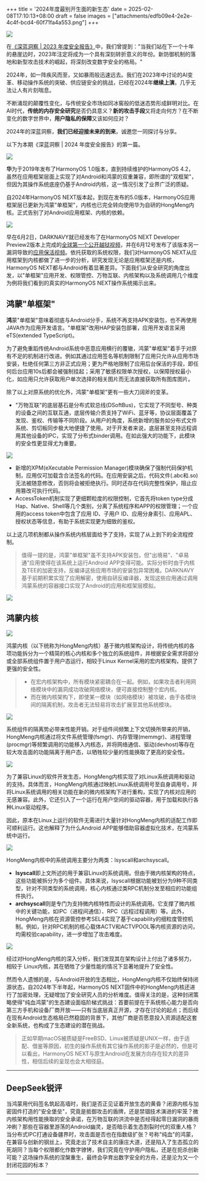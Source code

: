 +++
title = '2024年度最别开生面的新生态'
date = 2025-02-08T17:10:13+08:00
draft = false
images = ["attachments/edfb09e4-2e2e-4c4f-bcd4-60f71fa4a553.png"]
+++

![](attachments/edfb09e4-2e2e-4c4f-bcd4-60f71fa4a553.png)

在[《深蓝洞察 | 2023 年度安全报告》](https://mp.weixin.qq.com/s/FTbvsoSwGnbPzdM1DCopoA)中，我们曾提到："当我们站在下一个十年的悬崖边时，2023年注定将成为一个具有深刻转折意义的年份。新防御机制的落地和新型攻击技术的崛起，将深刻改变数字安全的格局。"

2024年，如一阵疾风而至，又如暴雨般迅速远去。我们在2023年中讨论的AI变革、移动操作系统的突破、供应链安全的挑战，已经在2024年**继续上演**，几乎无法让人有片刻喘息。

不断涌现的颠覆性变化，与传统安全市场如同冰窖般的低迷态势形成鲜明对比。在AI时代，**传统的内存安全研究**是否仍具意义？**新的攻击手段**又将走向何方？在不断变化的数字世界中，**用户隐私的保障**又该如何应对？

2024年的深蓝洞察，**我们已经迎接未来的到来**，诚邀您一同探讨与分享。

以下为本期《深蓝洞察 | 2024 年度安全报告》的第一篇。

 ![](attachments/edccbbb3-c319-41dc-a2d8-aa0b007d7397.png)

**华**为于2019年发布了HarmonyOS 1.0版本，直到持续维护的HarmonyOS 4.2，虽然在应用框架层面上实现了对Android和鸿蒙的双重兼容，即所谓的"双框架"，但因为其操作系统底座仍基于Android内核，这一情况引发了业界广泛的质疑。

自2024年HarmonyOS NEXT版本起，到现在发布的5.0版本，HarmonyOS应用框架层已更新为鸿蒙"单框架"，内核也已完全转向使用华为自研的HongMeng内核。正式告别了对Android应用框架、内核的依赖。

 ![](attachments/9ba4c168-3d16-4975-a015-ca4d4c799f74.png)


早在6月2日，DARKNAVY就已经发布了在HarmonyOS NEXT Developer Preview2版本上完成的[全球第一个公开越狱视频](https://mp.weixin.qq.com/s/QjXGDmnmvHyxWzoESsADLg)，并在6月12号发布了该版本另一漏洞导致的[应用保活视频](https://mp.weixin.qq.com/s/Uc21sBCfW3H3snxepNYQAw)。依托获取的系统权限，我们对HarmonyOS NEXT从应用框架到内核都做了进一步的分析，研究发现无论是应用框架还是内核，HarmonyOS NEXT都与Android有着显著差异。下面我们从安全研究的角度出发，以"单框架"应用开发、权限管控、万物互联、内核架构以及系统调用几个维度为例将我们看到的真实的HarmonyOS NEXT操作系统揭示出来。


## 鸿蒙"单框架"

**鸿**蒙"单框架"意味着彻底与Android分手，系统不再支持APK安装包，也不再使用JAVA作为应用开发语言。"单框架"改用HAP安装包部署，应用开发语言采用eTS(extended TypeScript)。

为了避免重蹈传统Android系统中恶意应用横行的覆辙，鸿蒙"单框架"着手于对原有不足的机制进行改进。例如其通过应用签名等机制限制了应用只允许从应用市场安装，杜绝任何第三方非正式应用；更为严格地限制了应用后台保活的手段，即任何后台应用10s后都会被强制挂起；采用了敏感权限单次授权，以保障授权最小化，如应用只允许获取用户单次选择的相关图片而无法直接获取所有图库图片。

除了以上对原系统的优化外，鸿蒙"单框架"更有一些大刀阔斧的变革。

* "万物互联"的底层基石是分布式软总线(DSoftBus)，它实现了不同型号、种类的设备之间的互联互通，底层传输介质支持了WiFi、蓝牙等，协议层面覆盖了发现、鉴权、传输等不同阶段。从用户的角度，系统新增的服务如分布式文件系统、剪切板同步极大地便捷了使用。对于开发者来说，底层甚至支持远程调用其他设备的IPC，实现了分布式binder调用。在如此强大的功能下，此模块的安全性更显得尤为重要。

 ![](attachments/1e9908a8-a059-4c00-9952-1e5b5f58ca1b.png)

* 新增的XPM(eXecutable Permission Manager)模块确保了强制代码保护机制，应用仅可加载含合法签名的代码。在应用安装之后，代码文件(.abc和.so)无法被随意修改，否则将会被拒绝执行。同时还存在代码完整性保护，阻止应用篡改可执行代码。
* AccessToken机制实现了更细颗粒度的权限控制，它首先将token type分成Hap、Native、Shell等几个类别，分离了系统程序和APP的权限管理；一个应用的access token中包含了应用 ID、子用户 ID、应用分身索引、应用APL、授权状态等信息，有助于系统实现更为细致的鉴权。

以上这几项机制都从操作系统内核层面给予了支持，实现了从上到下的全流程控制。

> 值得一提的是，鸿蒙"单框架"虽不支持APK安装包，但"出境易"、"卓易通"应用使得在该系统上运行Android APP变得可能。实际分析时由于内核及TEE的加密支持，反编译这些应用市场的安装包异常困难。DARKNAVY基于前期积累实现了应用解密，使用自研反编译器，发现这些应用通过调用鸿蒙系统的容器接口实现了Android的应用和框架层模拟。

 ![](attachments/041b449b-86a5-4f6f-86d6-95c83b881ba3.png)


## 鸿蒙内核

 ![](attachments/29d2ff55-0b0c-433e-ac26-ad678551f701.png)

鸿蒙内核（以下统称为HongMeng内核）基于微内核架构设计，将传统内核的各项功能拆分为一个精简的核心内核和多个独立的系统组件，并根据安全需求将部分或全部系统组件置于用户态运行，相较于Linux Kernel采用的宏内核架构，提供了更强的安全性。

> * 在宏内核架构中，所有模块紧密耦合在一起。例如，如果攻击者利用网络模块中的漏洞成功攻破网络模块，便可直接控制整个宏内核。
> * 而在微内核架构下，即使某一模块（如网络模块）被攻破，由于各模块间的隔离机制，攻击者无法轻易将攻击扩展至其他系统模块。

 ![](attachments/e76e86f9-bc1d-4df1-af9a-97622fb2e856.png)

系统组件的隔离势必带来性能开销。对于组件间频繁上下文切换所带来的开销，HongMeng内核通过将文件系统管理(fsmgr)、内存管理(memmgr)、进程管理(procmgr)等频繁调用的功能移入内核态，并将网络通信、驱动(devhost)等存在较大攻击面的功能隔离于用户态，以牺牲较少量的性能换取了更高的安全性。

 ![](attachments/0a6bf9a5-820f-40ec-a695-20a401bfc7dc.png)


为了兼容Linux的软件开发生态，HongMeng内核实现了对Linux系统调用和驱动的支持。具体而言，HongMeng内核通过映射Linux系统调用号至自身调用号，并将Linux系统调用的相关功能在新的微内核架构下进行重构，实现了内核对应用的无感兼容。此外，它还引入了一个运行在用户空间的驱动容器，用于加载和执行各种Linux驱动程序。

因此，原本在Linux上运行的软件无需进行大量针对HongMeng内核的适配工作即可顺利运行。这也解释了为什么Android APP能够借助容器虚拟化技术，在鸿蒙系统中运行。

 ![](attachments/30a41ed5-3680-4a86-a3c9-ee43cc01111e.png)


HongMeng内核中的系统调用主要分为两类：lsyscall和archsyscall。

* **lsyscall**即上文所述的用于兼容Linux的系统调用。但由于微内核架构的特点，这些功能被拆分为多个组件。具体来说，lsyscall根据功能被划分为9种不同类型，针对不同类型的系统调用，核心内核通过类RPC机制分发至相应的功能组件执行。
* **archsyscall**则是专门为支持微内核特性而设计的系统调用。它支撑了微内核中的关键功能，如IPC（进程间通信）、RPC（远程过程调用）等。此外，HongMeng内核在资源管控参考SEL4实现了基于capability的细粒度管控机制。例如，针对RPC机制的核心载体ACTV和ACTVPOOL等内核资源的访问，均需校验capability，进一步增加了攻击难度。

 ![](attachments/b5d1a454-e653-4481-bc4e-8b7afddd94dd.png)


经过对HongMeng内核的深入分析，我们发现其在架构设计上付出了诸多努力，相较于 Linux内核，其在牺牲了少量性能的情况下显著地提升了安全性。

然而令人遗憾的是，与Android开放的生态相比，HongMeng内核不仅始终保持闭源状态，自2024年下半年起，HarmonyOS NEXT固件中的HongMeng内核还进行了加密处理，无疑增加了安全研究人员的分析难度。值得关注的是，这种封闭策略使得"纯血鸿蒙"的生态建设面临阶梯式挑战：首要前提在于系统核心能力是否向第三方手机和设备厂商开放——只有当底层真正开源，才存在讨论的起点；而后续在现有Android生态格局已然稳固的背景下，其他厂商是否愿意投入资源适配这套全新系统，也构成了生态建设的潜在挑战。

> 正如早期macOS被质疑是FreeBSD、Linux被质疑是UNIX一样，由于适配、借鉴等原因，初生的操作系统有其它操作系统的影子是必然的，但是可以看出，HarmonyOS NEXT与原生Android在发展方向存在较大的差异性，相信后续的呈现也会大相径庭。

---

## DeepSeek锐评

当鸿蒙用代码签名筑起高墙时，我们是否正见证着开放生态的黄昏？闭源内核与加密固件打造的"安全堡垒"，究竟是抵御攻击的盾牌，还是禁锢技术演进的牢笼？微内核架构用性能换取的安全承诺，在万物互联的洪流中是否经得起零日漏洞的暴雨冲刷？那些在容器里游荡的Android幽灵，是否暗示着生态割裂时代的双重人格？当分布式IPC打通设备疆界时，攻击面是否也在指数级扩张？号称"纯血"的鸿蒙，在兼容与创新的钢丝上，究竟走出了技术自主的康庄大道，还是陷入了生态孤立的死胡同？当每个权限都化作数字镣铐，我们究竟在守护用户隐私，还是在扼杀创新可能？这场操作系统的涅槃重生，最终会孕育出数字安全的方舟，还是沦为又一个封闭花园的标本？

---
